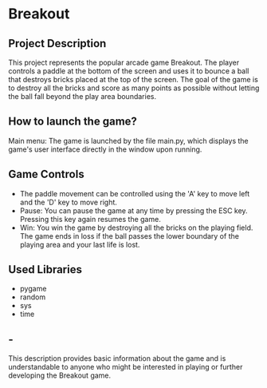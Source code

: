 # Breakout

## Project Description
This project represents the popular arcade game Breakout. The player controls a paddle at the bottom of the screen and uses it to bounce a ball that destroys bricks placed at the top of the screen. The goal of the game is to destroy all the bricks and score as many points as possible without letting the ball fall beyond the play area boundaries.

## How to launch the game?
Main menu: The game is launched by the file main.py, which displays the game's user interface directly in the window upon running.

## Game Controls
- The paddle movement can be controlled using the 'A' key to move left and the 'D' key to move right.
- Pause: You can pause the game at any time by pressing the ESC key. Pressing this key again resumes the game.
- Win: You win the game by destroying all the bricks on the playing field. The game ends in loss if the ball passes the lower boundary of the playing area and your last life is lost.

## Used Libraries
- pygame
- random
- sys
- time

## -
This description provides basic information about the game and is understandable to anyone who might be interested in playing or further developing the Breakout game.
